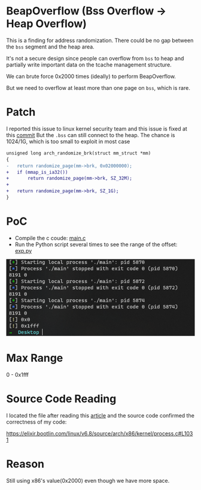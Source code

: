 
# BeapOverflow (Bss Overflow -> Heap Overflow)

This is a finding for address randomization. There could be no gap between the `bss` segment and the heap area.

It's not a secure design since people can overflow from `bss` to heap and partially write important data on the tcache management structure. 

We can brute force 0x2000 times (ideally) to perform BeapOverflow.

But we need to overflow at least more than one page on `bss`, which is rare.

# Patch

I reported this issue to linux kernel security team and this issue is fixed at this [commit][2]
But the `.bss` can still connect to the heap. The chance is 1024/1G, which is too small to exploit in most case

```diff
unsigned long arch_randomize_brk(struct mm_struct *mm)
{
-	return randomize_page(mm->brk, 0x02000000);
+	if (mmap_is_ia32())
+		return randomize_page(mm->brk, SZ_32M);
+
+	return randomize_page(mm->brk, SZ_1G);
}

```


# PoC
- Compile the c coude: [main.c](./main.c)
- Run the Python script several times to see the range of the offset: [exp.py](./exp.py)

![PoC](image.png)

# Max Range
0 - 0x1fff

# Source Code Reading
I located the file after reading this [article][1] and the source code confirmed the correctness of my code:

https://elixir.bootlin.com/linux/v6.8/source/arch/x86/kernel/process.c#L1031

# Reason

Still using x86's value(0x2000) even though we have more space.


[1]: https://www.cnblogs.com/wangaohui/p/7122653.html
[2]: https://github.com/torvalds/linux/commit/685d98211273f60e38a6d361b62d7016c545297e#diff-4dd434086fa3d909f159202a82af12e0f3409a90a28d45dededeeac8be2c6810L1033

